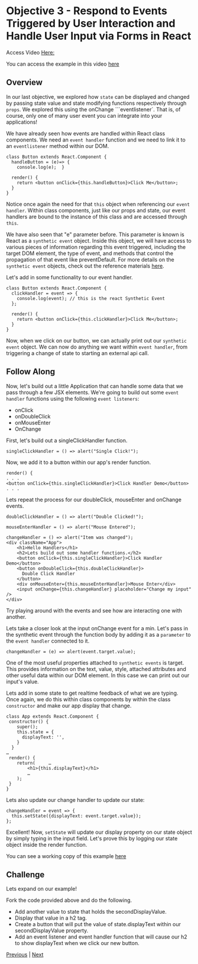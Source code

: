 # Objective 3 - Respond to Events Triggered by User Interaction and Handle User Input via Forms in React

Access Video [Here:](https://bloomtech-1.wistia.com/medias/ixahjh7sqq)

You can access the example in this video [here](https://codesandbox.io/s/k0q2wwyj2o)

##  Overview

In our last objective, we explored how ```state``` can be displayed and changed by passing state value and state modifying functions respectively through ```props```. We explored this using the onChange ```eventlistener`. That is, of course, only one of many user event you can integrate into your applications!

We have already seen how events are handled within React class components. We need an ```event handler``` function and we need to link it to an ```eventlistener``` method within our DOM.

```
class Button extends React.Component {
  handleButton = (e)=> {
    console.log(e);  }

  render() {
    return <button onClick={this.handleButton}>Click Me</button>;
  }
}
```

Notice once again the need for that ```this``` object when referencing our ```event handler```. Within class components, just like our props and state, our event handlers are bound to the instance of this class and are accessed through ```this```.

We have also seen that "e" parameter before. This parameter is known is React as a ```synthetic event``` object. Inside this object, we will have access to various pieces of information regarding this event triggered, including the target DOM element, the type of event, and methods that control the propagation of that event like preventDefault. For more details on the ```synthetic event``` objects, check out the reference materials [here](https://reactjs.org/docs/events.html).

Let's add in some functionality to our event handler.

```
class Button extends React.Component {
  clickHandler = event => {
    console.log(event); // this is the react Synthetic Event
  };

  render() {
    return <button onClick={this.clickHandler}>Click Me</button>;
  }
}
```
Now, when we click on our button, we can actually print out our ```synthetic event``` object. We can now do anything we want within ```event handler```, from triggering a change of state to starting an external api call.

## Follow Along

Now, let's build out a little Application that can handle some data that we pass through a few JSX elements. We're going to build out some ```event handler``` functions using the following ```event listeners```:

-   onClick
-   onDoubleClick
-   onMouseEnter
-   OnChange

First, let's build out a singleClickHandler function.

```
singleClickHandler = () => alert("Single Click!");
```
Now, we add it to a button within our app's render function.

```
render() {
. . .
<button onClick={this.singleClickHandler}>Click Handler Demo</button>
. . .
```

Lets repeat the process for our doubleClick, mouseEnter and onChange events.


```
doubleClickHandler = () => alert("Double Clicked!");

mouseEnterHandler = () => alert("Mouse Entered");

changeHandler = () => alert("Item was changed");
<div className="App">
    <h1>Hello Handlers</h1>
    <h2>Lets build out some handler functions.</h2>
    <button onClick={this.singleClickHandler}>Click Handler Demo</button>
    <button onDoubleClick={this.doubleClickHandler}>
      Double Click Handler
    </button>
    <div onMouseEnter={this.mouseEnterHandler}>Mouse Enter</div>
    <input onChange={this.changeHandler} placeholder="Change my input" />
</div>
```

Try playing around with the events and see how are interacting one with another.

Lets take a closer look at the input onChange event for a min. Let's pass in the synthetic event through the function body by adding it as a ```parameter``` to the ```event handler``` connected to it.

```
changeHandler = (e) => alert(event.target.value);
```

One of the most useful properties attached to ```synthetic events``` is target. This provides information on the text, value, style, attached attributes and other useful data within our DOM element. In this case we can print out our input's value.

Lets add in some state to get realtime feedback of what we are typing. Once again, we do this within class components by within the class ```constructor``` and make our app display that change.

```
class App extends React.Component {
 constructor() {
    super();
    this.state = {
      displayText: '',
    }
  }
…
 render() {
    return(     …
        <h1>{this.displayText}</h1>
        …
    );
 }
}

```

Lets also update our change handler to update our state:

```
changeHandler = event => {
  this.setState({displayText: event.target.value});
};
```

Excellent! Now, ```setState``` will update our display property on our state object by simply typing in the input field. Let's prove this by logging our state object inside the render function.

You can see a working copy of this example [here](https://codesandbox.io/s/rmnj2r1o0p)

## Challenge

Lets expand on our example!

Fork the code provided above and do the following.

-   Add another value to state that holds the secondDisplayValue.
-   Display that value in a h2 tag.
-   Create a button that will put the value of state.displayText within our secondDisplayValue property.
-   Add an event listener and event handler function that will cause our h2 to show displayText when we click our new button.



[Previous](./Object_2.md) | [Next](./Project.md)


